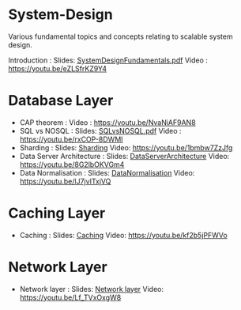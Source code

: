 # System-Design
Various fundamental topics and concepts relating to scalable system design.

Introduction : Slides: [SystemDesignFundamentals.pdf](https://github.com/ArjunKrishnak/System-Design/blob/master/SystemDesignFundamentals.pdf)  Video : https://youtu.be/eZLSfrKZ9Y4

# Database Layer
- CAP theorem : Video : https://youtu.be/NvaNiAF9AN8
- SQL vs NOSQL : Slides: [SQLvsNOSQL.pdf](https://github.com/ArjunKrishnak/System-Design/blob/master/SQLvsNOSQL.pdfhttps://github.com/ArjunKrishnak/System-Design/blob/master/SQLvsNOSQL.pdf) Video : https://youtu.be/rxCOP-8DWMI
- Sharding : Slides: [Sharding](https://github.com/ArjunKrishnak/System-Design/blob/master/Sharding.pdf) Video: https://youtu.be/1bmbw7ZzJfg
- Data Server Architecture : Slides: [DataServerArchitecture](https://github.com/ArjunKrishnak/System-Design/blob/master/DataServerArchitecture.pdf) Video: https://youtu.be/8G2lbOKVGm4
- Data Normalisation : Slides:  [DataNormalisation](https://github.com/ArjunKrishnak/System-Design/blob/master/DataNormalization.pdf) Video:  https://youtu.be/lJ7jvITxjVQ


# Caching Layer
- Caching : Slides:  [Caching](https://github.com/ArjunKrishnak/System-Design/blob/master/Caching.pdf) Video:  https://youtu.be/kf2b5jPFWVo

# Network Layer
- Network layer : Slides:  [Network layer](https://github.com/ArjunKrishnak/System-Design/blob/master/NetworkLayer.pdf) Video:  https://youtu.be/Lf_TVxOxgW8
